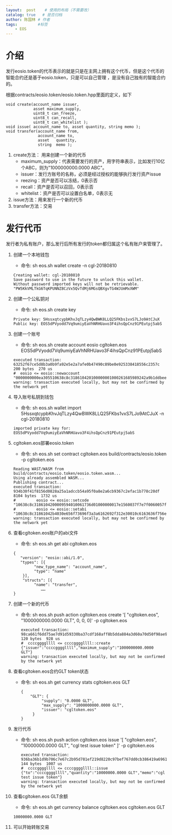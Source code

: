 ```yaml
---
layout:  post    # 使用的布局（不需要改）
catalog: true   # 是否归档
author: 陈国林 # 作者
tags:         #标签
    - EOS
---
```


# 介绍
发行eosio.token的代币表示的就是只是在主网上拥有这个代币，但是这个代币的智能合约还是基于eosio.token，只是可以自己管理 ，是没有自己独有的智能合约的。

根据contracts/eosio.token/eosio.token.hpp里面的定义，如下
```
void create(account_name issuer,
            asset maximum_supply,
            uint8_t can_freeze,
            uint8_t can_recall,
            uint8_t can_whitelist );
void issue( account_name to, asset quantity, string memo );
void transfer(account_name from,
              account_name to,
              asset   quantity,
              string  memo );
```

1. create方法： 用来创建一个新的代币
    * maximum_supply：代表需要发行的资产，用字符串表示，比如发行10亿个ABC，则为"1000000000.0000 ABC"。
    * issuer：发行方账号的名称，必须是经过授权的能够执行发行资产issue
    * reezing：资产是否可以冻结，0表示否
    * recall：资产是否可以召回，0表示否
    * whitelist：资产是否可以设置白名单，0表示无
2. issue方法：用来发行一个新的代币
3. transfer方法：交易

# 发行代币
发行者为私有账户，那么发行后所有发行的token都归属这个私有账户来管理了。

1. 创建一个本地钱包
   * 命令: sh eos.sh wallet create -n cgl-20180810
    ```
    Creating wallet: cgl-20180810
    Save password to use in the future to unlock this wallet.
    Without password imported keys will not be retrievable.
    "PW5KkVMLTkG6TqKPUNNZ8CzVx5QvTdMj6MGsQBXgvTG4WJUmMxXWM"
    ```

2. 创建一个公私钥对
   * 命令: sh eos.sh create key
    ```
    Private key: 5HssxqtcypbKhvJqTLzy4QwBWK8LLQ25FKbs1vxS7LJo9AtCJuX
    Public key: EOS5dPVyodd7Vq9umiyEaVhNRHUavo3F4ihsQpCnz91PEutpj5abS
    ```

3. 创建一个账号
   * 命令: sh eos.sh create account eosio cgltoken.eos EOS5dPVyodd7Vq9umiyEaVhNRHUavo3F4ihsQpCnz91PEutpj5abS
    ```
    executed transaction: 63252f67ce5d8b3a0b9fa92e5e2a7afe0b47490c89be0e925338418556c2357c  200 bytes  270 us
    #  eosio <= eosio::newaccount              "0000000000ea305510638c8c318610420100000001000261685989242a9b1ddbeeaec94d0e417456097c4e3ee7ede24d26d...
    warning: transaction executed locally, but may not be confirmed by the network yet
    ```

4. 导入账号私钥到钱包
   * 命令: sh eos.sh wallet import 5HssxqtcypbKhvJqTLzy4QwBWK8LLQ25FKbs1vxS7LJo9AtCJuX -n cgl-20180810
    ```
    imported private key for: EOS5dPVyodd7Vq9umiyEaVhNRHUavo3F4ihsQpCnz91PEutpj5abS 
    ```

5. cgltoken.eos部署eosio.token
   * 命令: sh eos.sh set contract cgltoken.eos build/contracts/eosio.token -p cgltoken.eos
    ```
    Reading WAST/WASM from build/contracts/eosio.token/eosio.token.wasm...
    Using already assembled WASM...
    Publishing contract...
    executed transaction: 934b30f41f8156d0828a25a1adccb54a95f0a8e2a6cb9367c2efac1b778c20df  8104 bytes  1732 us
    #         eosio <= eosio::setcode                "10638c8c3186104200009594010061736d01000000017e1560037f7e7f0060057f7e7e7f7f0060047f7e7f7f00600000600...
    #         eosio <= eosio::setabi                   "10638c8c31861042b4030e656f73696f3a3a6162692f312e30010c6163636f756e745f6e616d65046e616d6505087472616...
    warning: transaction executed locally, but may not be confirmed by the network yet
    ```

6. 查看cgltoken.eos账户的abi文件
   * 命令: sh eos.sh get abi cgltoken.eos
    ```
    {
       "version": "eosio::abi/1.0",
       "types": [{
             "new_type_name": "account_name",
             "type": “name" 
        }],
        "structs": [{
             "name": "transfer",
                ……
    }
    ```

7. 创建一个新的代币
   * 命令: sh eos.sh push action cgltoken.eos create '[ "cgltoken.eos", "1000000000.0000 GLT", 0, 0, 0]' -p cgltoken.eos
     ```
     executed transaction: 98ca661f6dd75ae7d91d59330ba37cdf168aff8b5dda884a3d60a70d50f98ae9  120 bytes  928 us
     #  ccccggggllll <= ccccggggllll::create         {"issuer":"ccccggggllll","maximum_supply":"1000000000.0000 GLT"}
     warning: transaction executed locally, but may not be confirmed by the network yet
     ```

8. 查看cgltoken.eos合约GLT token状态
   * 命令: sh eos.sh get currency stats cgltoken.eos GLT
     ```
     {
         "GLT": {
              "supply": "0.0000 GLT",
              "max_supply": "1000000000.0000 GLT",
              "issuer": "cgltoken.eos"
          }
     }
     ```
          
9. 发行代币
   * 命令: sh eos.sh push action cgltoken.eos issue '[ "cgltoken.eos", "10000000.0000 GLT", "cgl test issue token" ]' -p cgltoken.eos
     ```
     executed transaction: 936ba36b1d9b706c7e67c2b95d781ef219d8220c97bef767dd0cb386419a6961  144 bytes  1007 us
     #  ccccggggllll <= ccccggggllll::issue          {"to":"ccccggggllll","quantity":"10000000.0000 GLT","memo":"cgl test issue token"}
     warning: transaction executed locally, but may not be confirmed by the network yet
     ```

10. 查看cgltoken.eos GLT余额
    * 命令: sh eos.sh get currency balance cgltoken.eos cgltoken.eos GLT
     ```
     10000000.0000 GLT
     ```

11. 可以开始转账交易
